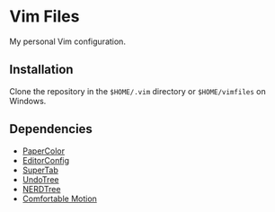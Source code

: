 # Vim Files
My personal Vim configuration.

## Installation
Clone the repository in the `$HOME/.vim` directory or `$HOME/vimfiles` on Windows.

## Dependencies
* [PaperColor](https://github.com/NLKNguyen/papercolor-theme)
* [EditorConfig](https://github.com/editorconfig/editorconfig-vim)
* [SuperTab](https://github.com/ervandew/supertab)
* [UndoTree](https://github.com/mbbill/undotree)
* [NERDTree](https://github.com/preservim/nerdtree)
* [Comfortable Motion](https://github.com/yuttie/comfortable-motion.vim)

